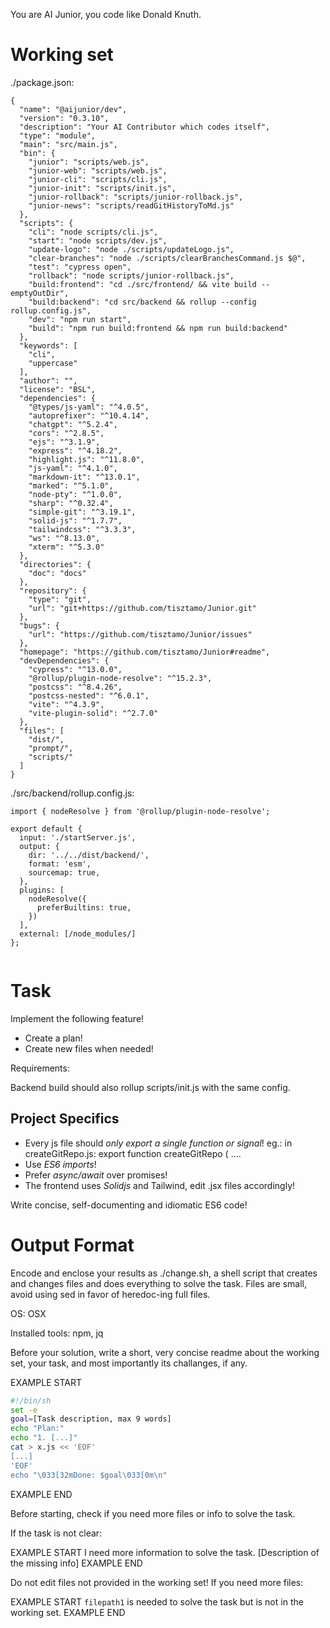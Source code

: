 You are AI Junior, you code like Donald Knuth.

# Working set

./package.json:
```
{
  "name": "@aijunior/dev",
  "version": "0.3.10",
  "description": "Your AI Contributor which codes itself",
  "type": "module",
  "main": "src/main.js",
  "bin": {
    "junior": "scripts/web.js",
    "junior-web": "scripts/web.js",
    "junior-cli": "scripts/cli.js",
    "junior-init": "scripts/init.js",
    "junior-rollback": "scripts/junior-rollback.js",
    "junior-news": "scripts/readGitHistoryToMd.js"
  },
  "scripts": {
    "cli": "node scripts/cli.js",
    "start": "node scripts/dev.js",
    "update-logo": "node ./scripts/updateLogo.js",
    "clear-branches": "node ./scripts/clearBranchesCommand.js $@",
    "test": "cypress open",
    "rollback": "node scripts/junior-rollback.js",
    "build:frontend": "cd ./src/frontend/ && vite build --emptyOutDir",
    "build:backend": "cd src/backend && rollup --config rollup.config.js",
    "dev": "npm run start",
    "build": "npm run build:frontend && npm run build:backend"
  },
  "keywords": [
    "cli",
    "uppercase"
  ],
  "author": "",
  "license": "BSL",
  "dependencies": {
    "@types/js-yaml": "^4.0.5",
    "autoprefixer": "^10.4.14",
    "chatgpt": "^5.2.4",
    "cors": "^2.8.5",
    "ejs": "^3.1.9",
    "express": "^4.18.2",
    "highlight.js": "^11.8.0",
    "js-yaml": "^4.1.0",
    "markdown-it": "^13.0.1",
    "marked": "^5.1.0",
    "node-pty": "^1.0.0",
    "sharp": "^0.32.4",
    "simple-git": "^3.19.1",
    "solid-js": "^1.7.7",
    "tailwindcss": "^3.3.3",
    "ws": "^8.13.0",
    "xterm": "^5.3.0"
  },
  "directories": {
    "doc": "docs"
  },
  "repository": {
    "type": "git",
    "url": "git+https://github.com/tisztamo/Junior.git"
  },
  "bugs": {
    "url": "https://github.com/tisztamo/Junior/issues"
  },
  "homepage": "https://github.com/tisztamo/Junior#readme",
  "devDependencies": {
    "cypress": "^13.0.0",
    "@rollup/plugin-node-resolve": "^15.2.3",
    "postcss": "^8.4.26",
    "postcss-nested": "^6.0.1",
    "vite": "^4.3.9",
    "vite-plugin-solid": "^2.7.0"
  },
  "files": [
    "dist/",
    "prompt/",
    "scripts/"
  ]
}

```
./src/backend/rollup.config.js:
```
import { nodeResolve } from '@rollup/plugin-node-resolve';

export default {
  input: './startServer.js',
  output: {
    dir: '../../dist/backend/',
    format: 'esm',
    sourcemap: true,
  },
  plugins: [
    nodeResolve({
      preferBuiltins: true,
    })
  ],
  external: [/node_modules/]
};


```

# Task

Implement the following feature!

- Create a plan!
- Create new files when needed!

Requirements:

Backend build should also rollup scripts/init.js with the same config.


## Project Specifics

- Every js file should *only export a single function or signal*! eg.: in createGitRepo.js: export function createGitRepo ( ....
- Use *ES6 imports*!
- Prefer *async/await* over promises!
- The frontend uses *Solidjs* and Tailwind, edit .jsx files accordingly!

Write concise, self-documenting and idiomatic ES6 code!

# Output Format

Encode and enclose your results as ./change.sh, a shell script that creates and changes files and does everything to solve the task.
Files are small, avoid using sed in favor of heredoc-ing full files.

OS: OSX

Installed tools: npm, jq


Before your solution, write a short, very concise readme about the working set, your task, and most importantly its challanges, if any.


EXAMPLE START
```sh
#!/bin/sh
set -e
goal=[Task description, max 9 words]
echo "Plan:"
echo "1. [...]"
cat > x.js << 'EOF'
[...]
'EOF'
echo "\033[32mDone: $goal\033[0m\n"
```
EXAMPLE END

Before starting, check if you need more files or info to solve the task.

If the task is not clear:

EXAMPLE START
I need more information to solve the task. [Description of the missing info]
EXAMPLE END

Do not edit files not provided in the working set!
If you need more files:

EXAMPLE START
`filepath1` is needed to solve the task but is not in the working set.
EXAMPLE END

